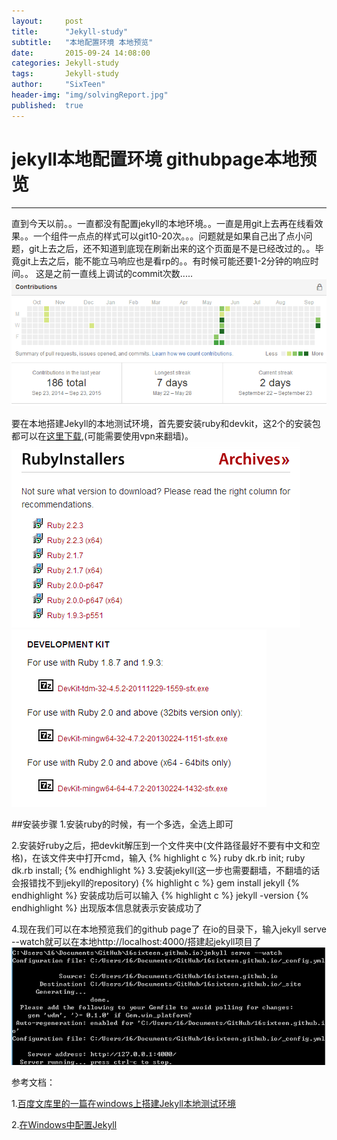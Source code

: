 ```yaml
---
layout:     post
title:      "Jekyll-study"
subtitle:   "本地配置环境 本地预览"
date:       2015-09-24 14:08:00
categories: Jekyll-study
tags:       Jekyll-study
author:     "SixTeen"
header-img: "img/solvingReport.jpg"
published:  true
---
```


# jekyll本地配置环境 githubpage本地预览

---
直到今天以前。。一直都没有配置jekyll的本地环境。。一直是用git上去再在线看效果。。一个组件一点点的样式可以git10-20次。。。问题就是如果自己出了点小问题，git上去之后，还不知道到底现在刷新出来的这个页面是不是已经改过的。。毕竟git上去之后，能不能立马响应也是看rp的。。有时候可能还要1-2分钟的响应时间。。
这是之前一直线上调试的commit次数.....
![contribution](/img/jekyllstudy/contribution.png)

要在本地搭建Jekyll的本地测试环境，首先要安装ruby和devkit，这2个的安装包都可以在[这里下载](http://rubyinstaller.org/downloads/),(可能需要使用vpn来翻墙)。
![ruby](/img/jekyllstudy/ruby.png)![devkit](/img/jekyllstudy/devkit.png)

##安装步骤
1.安装ruby的时候，有一个多选，全选上即可

2.安装好ruby之后，把devkit解压到一个文件夹中(文件路径最好不要有中文和空格)，在该文件夹中打开cmd，输入
{% highlight c %}
ruby dk.rb init;
ruby dk.rb install;
{% endhighlight %}
3.安装jekyll(这一步也需要翻墙，不翻墙的话会报错找不到jekyll的repository)
{% highlight c %}
gem install jekyll
{% endhighlight %}
安装成功后可以输入
{% highlight c %}
jekyll -version
{% endhighlight %}
出现版本信息就表示安装成功了

4.现在我们可以在本地预览我们的github page了
在io的目录下，输入jekyll serve --watch就可以在本地http://localhost:4000/搭建起jekyll项目了
![servewatch](/img/jekyllstudy/servewatch.png)




参考文档：

1.[百度文库里的一篇在windows上搭建Jekyll本地测试环境](http://wenku.baidu.com/link?url=8JPw8Tz_XCW5rEU7WtYdlbZLGpmPHxHxv4jXny4p5D372jj6x-hHC6kRkFMYsrC-uxsrmy130b9S7V65aq6N7jbM7EVj2X8kJtGZ7iZIreK)

2.[在Windows中配置Jekyll](http://fangge-sun.blog.163.com/blog/static/4895625720142315473777/)
